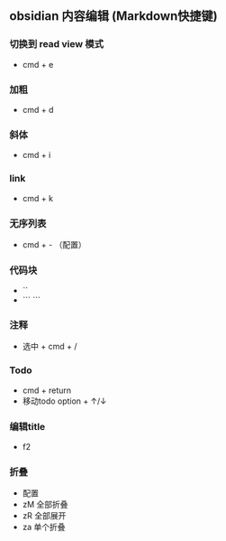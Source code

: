 ## obsidian 内容编辑 (Markdown快捷键)

### 切换到 read view 模式
- cmd + e
  
### 加粗
- cmd + d

### 斜体
- cmd + i

### link
- cmd + k

### 无序列表
- cmd + - （配置）

### 代码块
- ``
- \``` \```

### 注释
- 选中 + cmd + /

### Todo
- cmd + return
- 移动todo option + ↑/↓

### 编辑title
- f2

### 折叠
- 配置
- zM 全部折叠
- zR 全部展开
- za 单个折叠